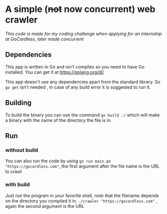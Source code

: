A simple (~~not~~ now concurrent) web crawler
=====================================

*This code is made for my coding challenge when applying for an internship at GoCardless, later made concurrent*

## Dependencies
This app is written in Go and isn't compiles so you need to have Go installed. You can get it at https://golang.org/dl/

This app doesn't use any dependencies apart from the standard library. So `go get` isn't needed , in case of any build error it is suggested to run it.

## Building
To build the binary you can use the command `go build ./` which will make a binary with the name of the directory the file is in. 

## Run
### without build
You can also run the code by using `go run main.go "https://gocardless.com"`, the first argument after the file name is the URL to crawl
### with build
Just run the program in your favorite shell, note that the filename depends on the directory you compiled it in. `./crawler "https://gocardless.com"` , again the second argument is the URL